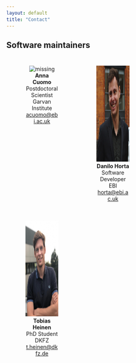 ```yaml
---
layout: default
title: "Contact"
---
```


## Software maintainers

<head>
<style type="text/css">
/* Create two equal columns that floats next to each other */
.column {
  float: left;
  width: 33%;
  padding: 10px;
}
/* Clear floats after the columns */
.row:after {
  content: "";
  display: table;
  clear: both
}
</style>
</head>

<div class="row">
  <div class="column">
    <figure align="center">
    <img src='images/Cuomo_Anna.png' alt='missing' width="212" height="250" />
    <figcaption><b>Anna Cuomo</b> <br> Postdoctoral Scientist <br>  Garvan Institute <br> <a href="mailto:a.cuomo@garvan.org.au">acuomo@ebi.ac.uk</a> </figcaption>
    </figure>
  </div>
  <div class="column">
    <figure align="center">
    <img src="images/Horta_Danilo.jpeg" alt='missing' width="230" height="250"/>
    <figcaption> <b>Danilo Horta</b> <br> Software Developer <br> EBI <br> <a href="mailto:horta@ebi.ac.uk">horta@ebi.ac.uk</a></figcaption>
    </figure>
  </div>
<!-- <div class="row"> -->
  <div class="column">
    <figure align="center">
    <img src="images/Tobis_photo.jpeg" alt='missing' width="190" height="250"/>
    <figcaption> <b>Tobias Heinen</b> <br> PhD Student <br> DKFZ <br> <a href="mailto:t.heinen@dkfz.de">t.heinen@dkfz.de</a> </figcaption>
    </figure>
  </div>
</div>
</div>
